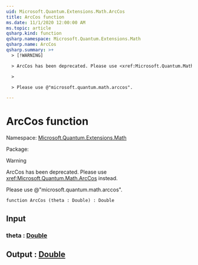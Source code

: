 ```yaml
---
uid: Microsoft.Quantum.Extensions.Math.ArcCos
title: ArcCos function
ms.date: 11/1/2020 12:00:00 AM
ms.topic: article
qsharp.kind: function
qsharp.namespace: Microsoft.Quantum.Extensions.Math
qsharp.name: ArcCos
qsharp.summary: >+
  > [!WARNING]

  > ArcCos has been deprecated. Please use <xref:Microsoft.Quantum.Math.ArcCos> instead.

  >

  > Please use @"microsoft.quantum.math.arccos".

---
```


# ArcCos function

Namespace: [Microsoft.Quantum.Extensions.Math](xref:Microsoft.Quantum.Extensions.Math)

Package: [](https://nuget.org/packages/)


> [!WARNING]
> ArcCos has been deprecated. Please use <xref:Microsoft.Quantum.Math.ArcCos> instead.
>
> Please use @"microsoft.quantum.math.arccos".



```qsharp
function ArcCos (theta : Double) : Double
```


## Input

### theta : [Double](xref:microsoft.quantum.lang-ref.double)





## Output : [Double](xref:microsoft.quantum.lang-ref.double)

